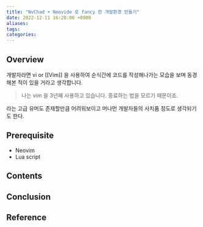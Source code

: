 ```yaml
---
title: "NvChad + Neovide 로 fancy 한 개발환경 만들기"
date: 2022-12-11 16:28:00 +0900
aliases: 
tags: 
categories: 
---
```


## Overview

개발자라면 vi or [[Vim]] 을 사용하여 순식간에 코드를 작성해나가는 모습을 보며 동경해본 적이 있을 거라고 생각합니다.

> 나는 vim 을 3년째 사용하고 있습니다. 종료하는 법을 모르기 때문이죠.

라는 고급 유머도 존재할만큼 어려워보이고 머나먼 개발자들의 사치품 정도로 생각되기도 한다.

## Prerequisite

- Neovim
- Lua script

## Contents

## Conclusion

## Reference
